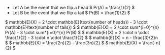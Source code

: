 <ul>
<li> Let A be the event that we flip a head 
$ Pr(A) = \frac{1}{2} $
	<li> Let B be the event that we flip a tail 
	      $ Pr(B) = \frac{1}{2} $
</ul>
$ mathbb{E}(X) = 2 \cdot mathbb{E}(text{number of heads}) - 3 \cdot mathbb{E}(text{number of tails}) $ 
$ mathbb{E}(X) = 2 \cdot sum*{i=0}^{n} Pr(A) - 3 \cdot sum*{i=0}^{n} Pr(B) $ 
$ mathbb{E}(X) = 2 \cdot n \cdot \frac{1}{2} - 3 \cdot n \cdot \frac{1}{2} $ 
$ mathbb{E}(X) = n - \frac{3}{2}n $ 
$ mathbb{E}(X) = \frac{2n}{2} - \frac{3n}{2} $ 
$ mathbb{E}(X) = \frac{-n}{2} $
